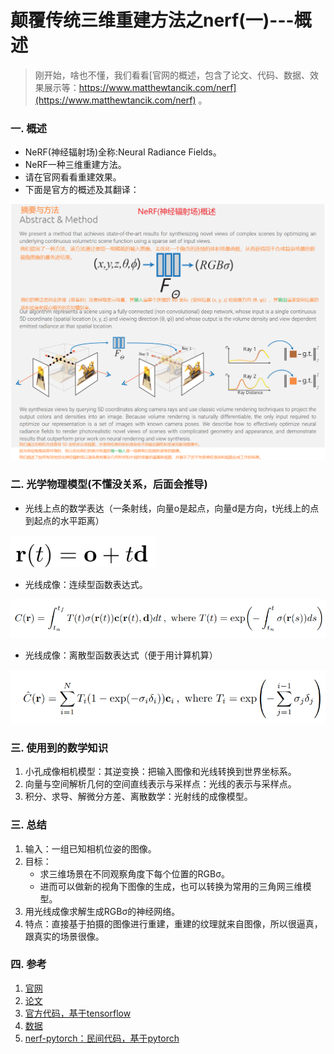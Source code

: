 # 颠覆传统三维重建方法之nerf(一)---概述
>刚开始，啥也不懂，我们看看[官网的概述，包含了论文、代码、数据、效果展示等：https://www.matthewtancik.com/nerf](https://www.matthewtancik.com/nerf) 。

### 一. 概述
- NeRF(神经辐射场)全称:Neural Radiance Fields。
- NeRF一种三维重建方法。
- 请在官网看看重建效果。
- 下面是官方的概述及其翻译：

![](.images/00e67f7d.png)

### 二. 光学物理模型(不懂没关系，后面会推导)

- 光线上点的数学表达（一条射线，向量o是起点，向量d是方向，t光线上的点到起点的水平距离）

![](.images/9ef1fcdb.png)

- 光线成像：连续型函数表达式。

![](.images/0654658c.png)
- 光线成像：离散型函数表达式（便于用计算机算）

![](.images/cbe03ad6.png)

### 三. 使用到的数学知识
1. 小孔成像相机模型：其逆变换：把输入图像和光线转换到世界坐标系。
2. 向量与空间解析几何的空间直线表示与采样点：光线的表示与采样点。
3. 积分、求导、解微分方差、离散数学：光射线的成像模型。

### 三. 总结
1. 输入：一组已知相机位姿的图像。
2. 目标：
    - 求三维场景在不同观察角度下每个位置的RGBσ。
    - 进而可以做新的视角下图像的生成，也可以转换为常用的三角网三维模型。
3. 用光线成像求解生成RGBσ的神经网络。
3. 特点：直接基于拍摄的图像进行重建，重建的纹理就来自图像，所以很逼真，跟真实的场景很像。

### 四. 参考
1. [官网](https://www.matthewtancik.com/nerf)
2. [论文](https://arxiv.org/abs/2003.08934)
3. [官方代码，基于tensorflow](https://drive.google.com/drive/folders/128yBriW1IG_3NJ5Rp7APSTZsJqdJdfc1?usp=sharing)
4. [数据](https://github.com/bmild/nerf)
5. [nerf-pytorch：民间代码，基于pytorch](https://github.com/yenchenlin/nerf-pytorch)
